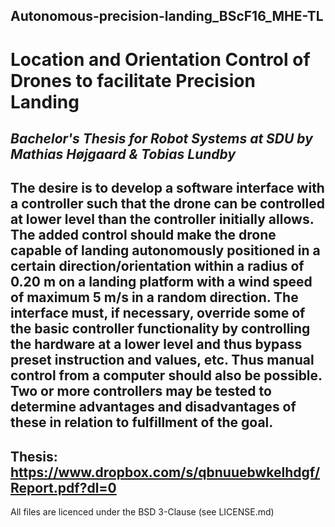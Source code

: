 ## Autonomous-precision-landing_BScF16_MHE-TL
# Location and Orientation Control of Drones to facilitate Precision Landing
*Bachelor's Thesis for Robot Systems at SDU by Mathias Højgaard & Tobias Lundby*
---
The desire is to develop a software interface with a controller such that the drone can be controlled at lower level than the controller initially allows. The added control should make the drone capable of landing autonomously positioned in a certain direction/orientation within a radius of 0.20 m on a landing platform with a wind speed of maximum 5 m/s in a random direction. The interface must, if necessary, override some of the basic controller functionality by controlling the hardware at a lower level and thus bypass preset instruction and values, etc. Thus manual control from a computer should also be possible. Two or more controllers may be tested to determine advantages and disadvantages of these in relation to fulfillment of the goal.
---
Thesis: https://www.dropbox.com/s/qbnuuebwkelhdgf/Report.pdf?dl=0
---
All files are licenced under the BSD 3-Clause (see LICENSE.md)

